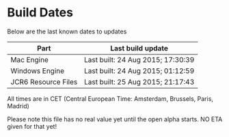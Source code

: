 # Build Dates

Below are the last known dates to updates

Part | Last build update
-----|-----
Mac Engine | Last built: 24 Aug 2015; 17:30:39
Windows Engine | Last built: 24 Aug 2015; 01:12:59
JCR6 Resource Files | Last built: 25 Aug 2015; 21:17:43
All times are in CET (Central European Time: Amsterdam, Brussels, Paris, Madrid)


Please note this file has no real value yet until the open alpha starts. NO ETA given for that yet!
